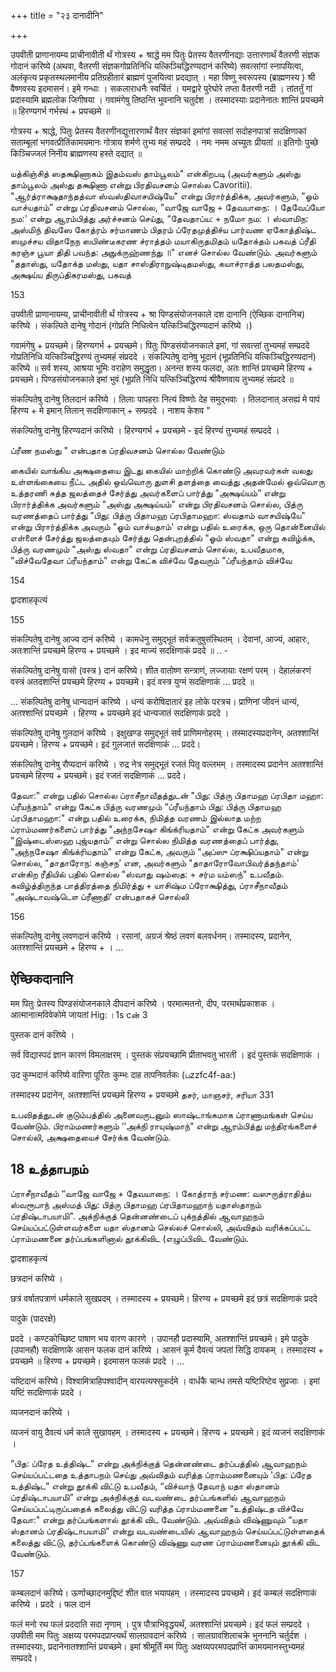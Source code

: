 +++
title = "२३ दानादीनि"

+++

उपवीती प्राणानायम्य प्राचीनावीती र्थं गोत्रस्य + श्राद्धे मम पितुः प्रेतस्य वैतरणीनद्याः उत्तारणार्थं वैतरणी संज्ञक गोदानं करिष्ये (अथवा, वैतरणी संज्ञकगोप्रतिनिधि यत्किञ्चिद्धिरण्यदानं करिष्ये) सवत्सांगां स्नापयित्वा, अलंकृत्य प्रकृतस्थलमानीय प्रतिग्रहीतारं ब्राह्मणं पूजयित्वा प्रदद्यात् । महा विष्णु स्वरूपस्य (ब्राह्मणस्य ) श्री वैष्णवस्य इदमासनं। इमे गन्धाः । सकलाराधनैः स्वर्चितं । यमद्वारे पुरेघोरे तप्ता वैतरणी नदी । तांतर्तुं गां प्रदास्यामि ब्रह्मलोक जिगीषया । गवामंगेषु तिष्ठन्ति भुवनानि चतुर्दश । तस्मादस्याः प्रदानेनातः शान्तिं प्रयच्छमे ॥ हिरण्यगर्भ गर्भस्थं + प्रयच्छमे ॥

गोत्रस्य + श्राद्धे, पितुः प्रेतस्य वैतरणीनद्युत्तारणार्थं वैतर संज्ञकां इमांगां सवत्सां सदोहनपात्रां सदक्षिणाकां सताम्बूलां भगवत्प्रीतिंकामयमानः गोत्राय शर्मणे तुभ्य महं सम्प्रददे । नमः नमम अच्युतः प्रीयतां ॥ इतिगोः पुच्छे किञ्चिज्जलं निनीय ब्राह्मणस्य हस्ते दद्यात् ॥

யத்கிஞ்சித் ஸதக்ஷிணாகம் இதம்வஸ் தாம்பூலம்" என்கிறபடி (அவர்களும் அஸ்து தாம்பூலம் அஸ்து தக்ஷிணா என்று பிரதிவசனம் சொல்ல Cavoritii). "ஆர்த்ராக்ஷதாந்தத்வா ஸ்வஸ்திவாசயிஷ்யே" என்று பிரார்த்திக்க, அவர்களும், "ஓம் வாச்யதாம்” என்று ப்ரதிவசனம் சொல்ல, "வாஜே வாஜே + தேவயாநை: । தேவேப்யோ நம:' என்று ஆரம்பித்து அர்ச்சனம் செய்து, “தேவதாப்ய: + நமோ நம: । ஸ்வாமிந: அஸ்மிந் திவஸே கோத்ரம் சர்மாணம் பிதரம் ப்ரேதமுத்திச்ய பார்வண ஏகோத்திஷ்ட ஸமுச்சய விதாநேந ஸபிண்டீகரண ச்ராத்தம் மயாகிருதமிதம் யதோக்தம் பகவத் ப்ரீதி கரஞ்ச பூயா திதி பவந்த: அநுக்ருஹ்ணந்து ॥" எனச் சொல்ல வேண்டும். அவர்களும் "ததாஸ்து, யதோக்த மஸ்து, யதா சாஸ்திராநுஷ்டிதமஸ்து, கயாச்ராத்த பலதமஸ்து, அக்ஷய்ய திருப்திகரமஸ்து, பகவத்

153




उपवीती प्राणानायम्य, प्राचीनावीती र्थं गोत्रस्य + श्रा पिण्डसंयोजनकाले दश दानानि (ऐच्छिक दानानिच) करिष्ये । संकल्पिते दानेषु गोदानं (गोप्रति निधित्वेन यत्किञ्चिद्धिरण्यदानं करिष्ये ।)

गवामंगेषु + प्रयच्छमे। हिरण्यगर्भ + प्रयच्छमे। पितुः पिण्डसंयोजनकाले इमां, गां सवत्सां तुभ्यमहं सम्प्रददे गोप्रतिनिधि यत्किञ्चिद्धिरण्यं तुभ्यमहं संप्रददे । संकल्पितेषु दानेषु भूदानं (भूप्रतिनिधि यत्किञ्चिद्धिरण्यदानं) करिष्ये ॥ सर्व शस्य, आश्रया भूमिः वराहेण समुद्धृता। अनन्त शस्य फलदा, अतः शान्तिं प्रयच्छमे हिरण्य + प्रयच्छमे। पिण्डसंयोजनकाले इमां भुवं (भूप्रति निधि यत्किञ्चिद्धिरण्यं श्रीवैष्णवाय तुभ्यमहं संप्रददे ॥

संकल्पितेषु दानेषु तिलदानं करिष्ये । तिलाः पापहराः नित्यं विष्णोः देह समुद्भवाः । तिलदानात् असह्यं मे पापं हिरण्य + मे इमान् तिलान् सदक्षिणाकान् + सम्प्रददे । नाशय केशव "

संकल्पितेषु दानेषु हिरण्यदानं करिष्ये । हिरण्यगर्भ + प्रयच्छमे - इदं हिरण्यं तुभ्यमहं सम्प्रददे ।

ப்ரீண நமஸ்து " என்பதாக ப்ரதிவசனம் சொல்ல வேண்டும்

கையில் வாங்கிய அக்ஷதையை இடது கையில் மாற்றிக் கொண்டு அவரவர்கள் வலது உள்ளங்கையை நீட்ட அதில் ஒவ்வொரு துளசி தளத்தை வைத்து அதன்மேல் ஒவ்வொரு உத்தரணி சுத்த ஜலத்தைச் சேர்த்து அவர்களைப் பார்த்து "அக்ஷய்யம்” என்று பிரார்த்திக்க அவர்களும் "அஸ்து அக்ஷய்யம்" என்று பிரதிவசனம் சொல்ல, பித்ரு வரணத்தைப் பார்த்து "பிது: பித்ரு பிதாமஹ ப்ரபிதாமஹா: ஸ்வதாம் வாசயிஷ்யே" என்று பிரார்த்திக்க அவரும் "ஓம் வாச்யதாம்' என்று பதில் உரைக்க, ஒரு தொன்னையில் எள்ளைச் சேர்த்து ஜலத்தையும் சேர்த்து தென்புறத்தில் "ஓம் ஸ்வதா" என்று கவிழ்க்க, பித்ரு வரணமும் "அஸ்து ஸ்வதா" என்று ப்ரதிவசனம் சொல்ல, உபவீதமாக, "விச்வேதேவா ப்ரீயந்தாம்" என்று கேட்க விச்வே தேவரும் "ப்ரீயந்தாம் விச்வே

154


द्वादशाहकृत्यं

155

संकल्पितेषु दानेषु आज्य दानं करिष्ये । कामधेनु समुद्भूतं सर्वक्रतुषुसंस्थितम् । देवानां, आज्यं, आहारः, अतःशान्तिं प्रयच्छमे हिरण्य + प्रयच्छमे । इद माज्यं सदक्षिणाकं प्रददे ॥ .. -

संकल्पितेषु दानेषु वासो (वस्त्र ) दानं करिष्ये। शीत वातोष्ण सन्त्राणं, लज्जायाः रक्षणं परम् । देहालंकरणं वस्त्रं अतदशान्तिं प्रयच्छमे हिरण्य + प्रयच्छमे। इदं वस्त्र युग्मं सदक्षिणाकं ... प्रददे ॥

... संकल्पितेषु दानेषु धान्यदानं करिष्ये । धन्यं करोषिदातारं इह लोके परत्रच। प्राणिनां जीवनं धान्यं, अतश्शान्तिं प्रयच्छमे । हिरण्य + प्रयच्छमे इदं धान्यजातं सदक्षिणाकं प्रददे ।

संकल्पितेषु दानेषु गुलदानं करिष्ये । इक्षुखण्ड समुद्भूतं सर्व प्राणिमनोहरम् । तस्मादस्यप्रदानेन, अतश्शान्तिं प्रयच्छमे। हिरण्य + प्रयच्छमे। इदं गुलजातं सदक्षिणाकं ... प्रददे।

संकल्पितेषु दानेषु रौप्यदानं करिष्ये । रुद्र नेत्र समुद्भूतं रजतं पितृ वल्लभम् । तस्मादस्य प्रदानेन अतश्शान्तिं प्रयच्छमे हिरण्य + प्रयच्छमे। इदं रजतं सदक्षिणाकं ... प्रददे।

தேவா:" என்று பதில் சொல்ல ப்ராசீநாவீதத்துடன் "பிது: பித்ரு பிதாமஹ ப்ரபிதா மஹா: ப்ரீயந்தாம்" என்று கேட்க பித்ரு வரணமும் “ப்ரீயந்தாம் பிது: பித்ரு பிதாமஹ ப்ரபிதாமஹா:" என்று பதில் உரைக்க, நிமித்த வரணம் இல்லாத மற்ற ப்ராம்மணர்களைப் பார்த்து "அந்நசேஷா கிங்க்ரியதாம்" என்று கேட்க அவர்களும் "இஷ்டைஸ்ஸஹ புஜ்யதாம்” என்று சொல்ல நிமித்த வரணத்தைப் பார்த்து, "அந்நசேஷா கிங்க்ரியதாம்" என்று கேட்க, அவரும் “அப்ஸு ப்ரக்ஷிப்யதாம்" என்று சொல்ல, "தாதாரோந: கஞ்சந’ என, அவர்களும் "தாதாரோவோபிவர்த்தந்தாம்' என்கிற ரீதியில் பதில் சொல்ல "ஸ்வாது ஷம்ஸத: + சர்ம யம்ஸந்" உபவீதம். கவிழ்த்திருந்த பாத்திரத்தை நிமிர்த்து + யாசிஷ்ம ப்ரோக்ஷித்து, ப்ராசீநாவீதம் "அஷ்டாவஷ்டௌ ப்ரீணாதி' என்பதாகச் சொல்லி


156



संकल्पितेषु दानेषु लवणदानं करिष्ये । रसानां, अग्रजं श्रेष्ठं लवणं बलवर्धनम्। तस्मादस्य, प्रदानेन, अतश्शान्तिं प्रयच्छमे + हिरण्य + । ...

## ऐच्छिकदानानि

मम पितुः प्रेतस्य पिण्डसंयोजनकाले दीपदानं करिष्ये । परमात्मतनो, दीप, परमार्थप्रकाशक । आत्मानात्मविवेकोमे जायतां Hig: ।1s cன் 3

पुस्तक दानं करिष्ये ।

सर्व विद्यास्पदं ज्ञान कारणं विमलाक्षरम् । पुस्तकं संप्रयच्छामि प्रीताभवतु भारती । इदं पुस्तकं सदक्षिणाकं ।

उद कुम्भदानं करिष्ये वारिणा पूरितः कुम्भः दाह तापनिवर्तकः (பzzfc4f-aa:)

तस्मादस्य प्रदानेन, अतश्शान्तिं प्रयच्छमे हिरण्य + प्रयच्छमे தசர், மாஞசர், சரியா 331

உபவிதத்துடன் குடும்பத்தில் அனைவருடனும் ஸாஷ்டாங்கமாக ப்ராணாமங்கள் செய்ய வேண்டும். பிராம்மணர்களும் ‘‘அக்நி ராயுஷ்மாந்" என்று ஆரம்பித்து மந்திரங்களைச் சொல்லி, அக்ஷதையைச் சேர்க்க வேண்டும்.

## 18 உத்தாபநம்

ப்ராசீநாவீதம் “வாஜே வாஜே + தேவயாநை: । கோத்ராந் சர்மண: வஸுருத்ராதித்ய ஸ்வரூபாந் அஸ்மத் பிது: பித்ரு பிதாமஹ ப்ரபிதாமஹாந் யதாஸ்தாநம் ப்ரதிஷ்டாபயாமி". அக்நிக்குத் தென்னண்டைப் புக்நத்தில் ஆவாஹநம் செய்யப்பட்டுள்ளவர்களை யதா ஸ்தானம் செல்லச் சொல்லி, அவ்விதம் வரிக்கப்பட்ட ப்ராம்மணனை தர்ப்பங்களினால் தூக்கிவிட (எழுப்பிவிட வேண்டும்.


द्वादशाहकृत्यं

छत्रदानं करिष्ये ।

छत्रं वर्षातपत्राणं धर्मकाले सुखप्रदम् । तस्मादस्य + प्रयच्छमे। हिरण्य + प्रयच्छमे इदं छत्रं सदक्षिणाकं प्रददे

पादुके (पादरक्षे)

प्रददे । कण्टकोच्छिष्ट पाषाण भय वारण कारणे । उपानहौ प्रदास्यामि, अतश्शान्तिं प्रयच्छमे। इमे पादुके (उपानहौ) सदक्षिणाके आसन फलक दानं करिष्ये । आसनं कूर्म दैवत्यं जपतां सिद्धि दायकम् । तस्मादस्य + प्रयच्छमे ॥ हिरण्य + प्रयच्छमे। इदमासन फलकं प्रददे । ...

यष्टिदानं करिष्ये। विश्वामित्राहिपश्वादीन् वारयत्यफ्सुकर्दमे । वार्धकै चान्ध तमसे यष्टिरिष्टेव सुप्रजाः । इमां यष्टिं सदक्षिणाकं प्रददे ।

व्यजनदानं करिष्ये ।

व्यजनं वायु दैवत्यं धर्म काले सुखावहम् । तस्मादस्य + प्रयच्छमे। हिरण्य + प्रयच्छमे। इदं व्यजनं सदक्षिणाकं ।

"பித: ப்ரேத உத்திஷ்ட" என்று அக்நிக்குத் தென்னண்டை தர்ப்பத்தில் ஆவாஹநம் செய்யப்பட்டதை உத்தாபநம் செய்து அவ்விதம் வரித்த ப்ராம்மணனையும் 'பித: ப்ரேத உத்திஷ்ட" என்று தூக்கி விட்டு உபவீதம், “விச்வாந் தேவாந் யதா ஸ்தானம் ப்ரதிஷ்டாபயாமி” என்று அக்நிக்குத் வடவண்டை தர்ப்பங்களில் ஆவாஹநம் செய்யப்பட்டிருப்பதைக் கலைத்து விட்டு வரித்த ப்ராம்மணனை “உத்திஷ்டத விச்வே தேவா:" என்று தர்ப்பங்களால் தூக்கி விட வேண்டும். அவ்விதம் விஷ்ணுவும் “யதா ஸ்தானம் ப்ரதிஷ்டாபயாமி" என்று வடவண்டையில் ஆவாஹநம் செய்யப்பட்டுள்ளதைக் கலைத்து விட்டு, தர்ப்பங்களைக் கொண்டு விஷ்ணு வரண ப்ராம்மணனையும் தூக்கி விட வேண்டும்.

157




कम्बलदानं करिष्ये। ऊर्णाच्छादनमुद्दिष्टं शीत वात भयापहम् । तस्मादस्य प्रयच्छमे। इदं कम्बलं सदक्षिणाकं करिष्ये । प्रददे । फल दानं

फलं मनो रथ फलं प्रददाति सदा नृणाम् । पुत्र पौत्राभिवृद्धयर्थं, अतश्शान्तिं प्रयच्छमे। इदं फलं सम्प्रददे । उपवीती मम पितुः अक्षय्य परमपदप्राप्त्यर्थं सालग्रावदानं करिष्ये । सालग्रावशिलाचक्रे भुननानि चर्तुर्दश । तस्मादस्याः, प्रदानेनातश्शान्तिं प्रयच्छमे। इमां श्रीमूर्तिं मम पितुः अक्षय्यपरमपदप्राप्तिं कामयमानस्तुभ्यमहं सम्प्रददे।
